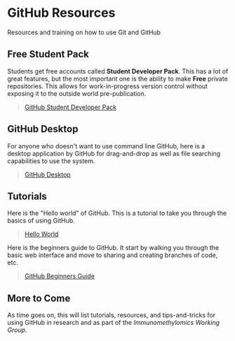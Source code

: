 # GitHub Resources
Resources and training on how to use Git and GitHub

## Free Student Pack
Students get free accounts called **Student Developer Pack**. This has a lot of great features, but the most important one is the ability to make **Free** private repositories. This allows for work-in-progress version control without exposing it to the outside world pre-publication. 

> [GitHub Student Developer Pack](https://education.github.com/pack)

## GitHub Desktop
For anyone who doesn't want to use command line GitHub, here is a desktop application by GitHub for drag-and-drop as well as file searching capabilities to use the system. 

> [GitHub Desktop](https://desktop.github.com/)

## Tutorials
Here is the "Hello world" of GitHub. This is a tutorial to take you through the basics of using GitHub. 

> [Hello World](https://guides.github.com/activities/hello-world/)

Here is the beginners guide to GitHub. It start by walking you through the basic web interface and move to sharing and creating branches of code, etc. 

> [GitHub Beginners Guide](https://www.pluralsight.com/blog/software-development/github-tutorial)

## More to Come
As time goes on, this will list tutorials, resources, and tips-and-tricks for using GitHub in research and as part of the *Immunomethylomics Working Group*.
